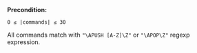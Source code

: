 **Precondition:**


`0 ≤ |commands| ≤ 30`

All commands match with `"\APUSH [A-Z]\Z"` or `"\APOP\Z"` regexp expression.
